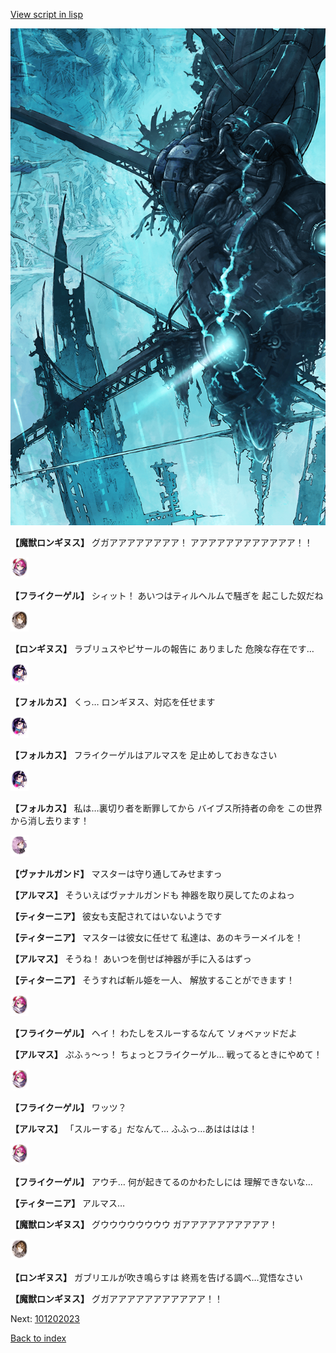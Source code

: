 [View script in lisp](../scripts/101202021.txt)

![underground_world_3.png](../images/backgrounds/underground_world_3.png)

**【魔獣ロンギヌス】**
グガアアアアアアアア！
アアアアアアアアアアアア！！

<img src="../images/units/3500211.png" alt="3500211.png" height="34"/>

**【フライクーゲル】**
シィット！
あいつはティルヘルムで騒ぎを
起こした奴だね

<img src="../images/units/3300111.png" alt="3300111.png" height="34"/>

**【ロンギヌス】**
ラブリュスやピサールの報告に
ありました
危険な存在です…

<img src="../images/units/3301811.png" alt="3301811.png" height="34"/>

**【フォルカス】**
くっ…
ロンギヌス、対応を任せます

<img src="../images/units/3301811.png" alt="3301811.png" height="34"/>

**【フォルカス】**
フライクーゲルはアルマスを
足止めしておきなさい

<img src="../images/units/3301811.png" alt="3301811.png" height="34"/>

**【フォルカス】**
私は…裏切り者を断罪してから
バイブス所持者の命を
この世界から消し去ります！

<img src="../images/units/3601111.png" alt="3601111.png" height="34"/>

**【ヴァナルガンド】**
マスターは守り通してみせますっ

**【アルマス】**
そういえばヴァナルガンドも
神器を取り戻してたのよねっ

**【ティターニア】**
彼女も支配されてはいないようです

**【ティターニア】**
マスターは彼女に任せて
私達は、あのキラーメイルを！

**【アルマス】**
そうね！
あいつを倒せば神器が手に入るはずっ

**【ティターニア】**
そうすれば斬ル姫を一人、
解放することができます！

<img src="../images/units/3500211.png" alt="3500211.png" height="34"/>

**【フライクーゲル】**
ヘイ！
わたしをスルーするなんて
ソォベァッドだよ

**【アルマス】**
ぷふぅ～っ！
ちょっとフライクーゲル…
戦ってるときにやめて！

<img src="../images/units/3500211.png" alt="3500211.png" height="34"/>

**【フライクーゲル】**
ワッツ？

**【アルマス】**
「スルーする」だなんて…
ふふっ…あはははは！

<img src="../images/units/3500211.png" alt="3500211.png" height="34"/>

**【フライクーゲル】**
アウチ…
何が起きてるのかわたしには
理解できないな…

**【ティターニア】**
アルマス…

**【魔獣ロンギヌス】**
グウウウウウウウウ
ガアアアアアアアアアア！

<img src="../images/units/3300111.png" alt="3300111.png" height="34"/>

**【ロンギヌス】**
ガブリエルが吹き鳴らすは
終焉を告げる調べ…覚悟なさい

**【魔獣ロンギヌス】**
グガアアアアアアアアアアア！！

Next: [101202023](101202023.md)

[Back to index](index.md)
